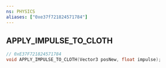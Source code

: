 ```yaml
---
ns: PHYSICS
aliases: ["0xe37f721824571784"]
---
```

## APPLY_IMPULSE_TO_CLOTH

```c
// 0xE37F721824571784
void APPLY_IMPULSE_TO_CLOTH(Vector3 posNew, float impulse);
```
